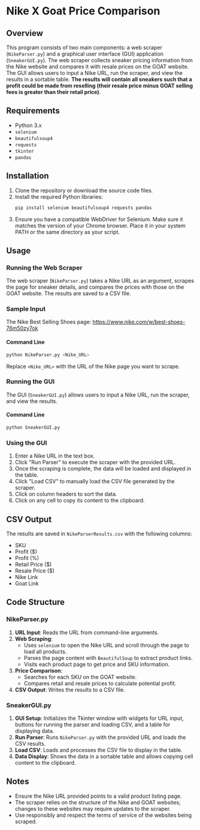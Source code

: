 # Nike X Goat Price Comparison

## Overview
This program consists of two main components: a web scraper (`NikeParser.py`) and a graphical user interface (GUI) application (`SneakerGUI.py`). The web scraper collects sneaker pricing information from the Nike website and compares it with resale prices on the GOAT website. The GUI allows users to input a Nike URL, run the scraper, and view the results in a sortable table. **The results will contain all sneakers such that a profit could be made from reselling (their resale price minus GOAT selling fees is greater than their retail price)**. 

## Requirements
- Python 3.x
- `selenium`
- `beautifulsoup4`
- `requests`
- `tkinter`
- `pandas`

## Installation
1. Clone the repository or download the source code files.
2. Install the required Python libraries:
   ```bash
   pip install selenium beautifulsoup4 requests pandas
   ```
3. Ensure you have a compatible WebDriver for Selenium. Make sure it matches the version of your Chrome browser. Place it in your system PATH or the same directory as your script.

## Usage

### Running the Web Scraper
The web scraper (`NikeParser.py`) takes a Nike URL as an argument, scrapes the page for sneaker details, and compares the prices with those on the GOAT website. The results are saved to a CSV file.

### Sample Input
The Nike Best Selling Shoes page: https://www.nike.com/w/best-shoes-76m50zy7ok

#### Command Line
```bash
python NikeParser.py <Nike_URL>
```
Replace `<Nike_URL>` with the URL of the Nike page you want to scrape.

### Running the GUI
The GUI (`SneakerGUI.py`) allows users to input a Nike URL, run the scraper, and view the results.

#### Command Line
```bash
python SneakerGUI.py
```

### Using the GUI
1. Enter a Nike URL in the text box.
2. Click "Run Parser" to execute the scraper with the provided URL.
3. Once the scraping is complete, the data will be loaded and displayed in the table.
4. Click "Load CSV" to manually load the CSV file generated by the scraper.
5. Click on column headers to sort the data.
6. Click on any cell to copy its content to the clipboard.

## CSV Output
The results are saved in `NikeParserResults.csv` with the following columns:
- SKU
- Profit ($)
- Profit (%)
- Retail Price ($)
- Resale Price ($)
- Nike Link
- Goat Link

## Code Structure

### NikeParser.py
1. **URL Input**: Reads the URL from command-line arguments.
2. **Web Scraping**:
   - Uses `selenium` to open the Nike URL and scroll through the page to load all products.
   - Parses the page content with `BeautifulSoup` to extract product links.
   - Visits each product page to get price and SKU information.
3. **Price Comparison**:
   - Searches for each SKU on the GOAT website.
   - Compares retail and resale prices to calculate potential profit.
4. **CSV Output**: Writes the results to a CSV file.

### SneakerGUI.py
1. **GUI Setup**: Initializes the Tkinter window with widgets for URL input, buttons for running the parser and loading CSV, and a table for displaying data.
2. **Run Parser**: Runs `NikeParser.py` with the provided URL and loads the CSV results.
3. **Load CSV**: Loads and processes the CSV file to display in the table.
4. **Data Display**: Shows the data in a sortable table and allows copying cell content to the clipboard.

## Notes
- Ensure the Nike URL provided points to a valid product listing page.
- The scraper relies on the structure of the Nike and GOAT websites; changes to these websites may require updates to the scraper.
- Use responsibly and respect the terms of service of the websites being scraped.
